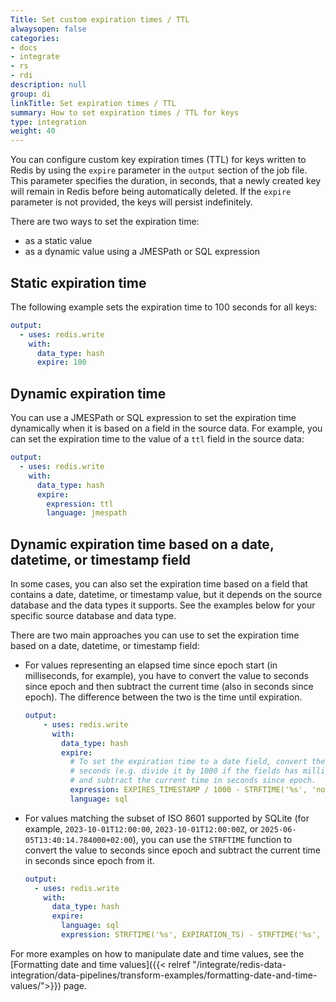 ```yaml
---
Title: Set custom expiration times / TTL
alwaysopen: false
categories:
- docs
- integrate
- rs
- rdi
description: null
group: di
linkTitle: Set expiration times / TTL
summary: How to set expiration times / TTL for keys
type: integration
weight: 40
---
```



You can configure custom key expiration times (TTL) for keys written to Redis by using the `expire` parameter in the `output` section of the job file. This parameter specifies the duration, in seconds, that a newly created key will remain in Redis before being automatically deleted. If the `expire` parameter is not provided, the keys will persist indefinitely.

There are two ways to set the expiration time:

- as a static value
- as a dynamic value using a JMESPath or SQL expression


## Static expiration time

The following example sets the expiration time to 100 seconds for all keys:

```yaml
output:
  - uses: redis.write
    with:
      data_type: hash
      expire: 100
```

## Dynamic expiration time

You can use a JMESPath or SQL expression to set the expiration time dynamically when it is based on a field in the source data. For example, you can set the expiration time to the value of a `ttl` field in the source data:

```yaml
output:
  - uses: redis.write
    with:
      data_type: hash
      expire:
        expression: ttl
        language: jmespath
```

## Dynamic expiration time based on a date, datetime, or timestamp field

In some cases, you can also set the expiration time based on a field that contains a date, datetime, or timestamp value, but it depends on the source database and the data types it supports. See the examples below for your specific source database and data type.

There are two main approaches you can use to set the expiration time based on a date, datetime, or timestamp field:

- For values representing an elapsed time since epoch start (in milliseconds, for example), you have to convert the value to seconds since epoch and then subtract the current time (also in seconds since epoch). The difference between the two is the time until expiration.

    ```yaml
    output:
        - uses: redis.write
          with:
            data_type: hash
            expire:
              # To set the expiration time to a date field, convert the value to
              # seconds (e.g. divide it by 1000 if the fields has milliseconds precision) 
              # and subtract the current time in seconds since epoch.
              expression: EXPIRES_TIMESTAMP / 1000 - STRFTIME('%s', 'now')
              language: sql
    ```

- For values matching the subset of ISO 8601 supported by SQLite (for example, `2023-10-01T12:00:00`, `2023-10-01T12:00:00Z`, or `2025-06-05T13:40:14.784000+02:00`), you can use the `STRFTIME` function to convert the value to seconds since epoch and subtract the current time in seconds since epoch from it.

  ```yaml
  output:
    - uses: redis.write
      with:
        data_type: hash
        expire:
          language: sql
          expression: STRFTIME('%s', EXPIRATION_TS) - STRFTIME('%s', 'now')
  ```

For more examples on how to manipulate date and time values, see the [Formatting date and time values]({{< relref "/integrate/redis-data-integration/data-pipelines/transform-examples/formatting-date-and-time-values/">}}) page.


